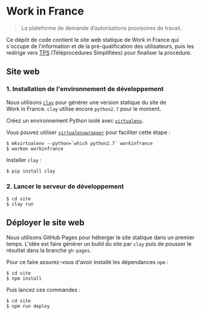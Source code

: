 # Work in France

> La plateforme de demande d’autorisations provisoires de travail.

Ce dépôt de code contient le site web statique de Work in France qui s'occupe de l'information et de la pré-qualification des utilisateurs, puis les redirige vers [TPS](https://github.com/betagouv/tps) (Téléprocédures Simplifiées) pour finaliser la procédure.

## Site web

### 1. Installation de l'environnement de développement

Nous utilisons [`clay`](http://lucuma.github.io/Clay/) pour générer une version statique du site de Work in France. `clay` utilise encore `python2.7` pour le moment.

Créez un environnement Python isolé avec [`virtualenv`](https://virtualenv.pypa.io/).

Vous pouvez utiliser [`virtualenvwrapper`](https://virtualenvwrapper.readthedocs.io/) pour faciliter cette étape :

```
$ mkvirtualenv --python=`which python2.7` workinfrance
$ workon workinfrance
```

Installer `clay` :

```
$ pip install clay
```

### 2. Lancer le serveur de développement

```
$ cd site
$ clay run
```

## Déployer le site web

Nous utilisons GitHub Pages pour héberger le site statique dans un premier temps. L'idée est faire générer un build du site par `clay` puis de pousser le résultat dans la branche `gh-pages`.

Pour ce faire assurez-vous d'avoir installé les dépendances `npm` :

```
$ cd site
$ npm install
```

Puis lancez ces commandes :

```
$ cd site
$ npm run deploy
```
